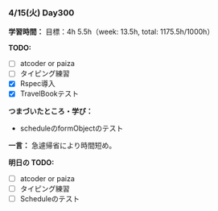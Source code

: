### 4/15(火) Day300

**学習時間：**
目標：4h
5.5h（week: 13.5h, total: 1175.5h/1000h）

**TODO:**
- [ ] atcoder or paiza
- [ ] タイピング練習
- [x] Rspec導入
- [x] TravelBookテスト

**つまづいたところ・学び：**
- scheduleのformObjectのテスト

**一言：**
急遽帰省により時間短め。

**明日の TODO:**
- [ ] atcoder or paiza
- [ ] タイピング練習
- [ ] Scheduleのテスト

